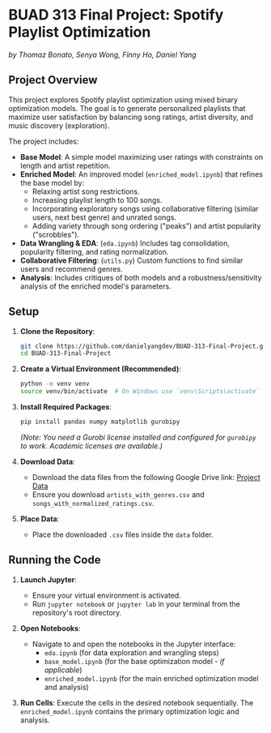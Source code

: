 # BUAD 313 Final Project: Spotify Playlist Optimization

*by Thomaz Bonato, Senya Wong, Finny Ho, Daniel Yang*

## Project Overview

This project explores Spotify playlist optimization using mixed binary optimization models. The goal is to generate personalized playlists that maximize user satisfaction by balancing song ratings, artist diversity, and music discovery (exploration).

The project includes:
* **Base Model**: A simple model maximizing user ratings with constraints on length and artist repetition.
* **Enriched Model**: An improved model (`enriched_model.ipynb`) that refines the base model by:
    * Relaxing artist song restrictions.
    * Increasing playlist length to 100 songs.
    * Incorporating exploratory songs using collaborative filtering (similar users, next best genre) and unrated songs.
    * Adding variety through song ordering ("peaks") and artist popularity ("scrobbles").
* **Data Wrangling & EDA**: (`eda.ipynb`) Includes tag consolidation, popularity filtering, and rating normalization.
* **Collaborative Filtering**: (`utils.py`) Custom functions to find similar users and recommend genres.
* **Analysis**: Includes critiques of both models and a robustness/sensitivity analysis of the enriched model's parameters.

## Setup

1.  **Clone the Repository**:
    ```bash
    git clone https://github.com/danielyangdev/BUAD-313-Final-Project.git
    cd BUAD-313-Final-Project
    ```

2.  **Create a Virtual Environment (Recommended)**:
    ```bash
    python -m venv venv
    source venv/bin/activate  # On Windows use `venv\Scripts\activate`
    ```

3.  **Install Required Packages**:
    ```bash
    pip install pandas numpy matplotlib gurobipy
    ```
    *(Note: You need a Gurobi license installed and configured for `gurobipy` to work. Academic licenses are available.)*

4.  **Download Data**:
    * Download the data files from the following Google Drive link:
        [Project Data](https://drive.google.com/drive/folders/1MYJjsgcmcy_QV8p87mFASR1UTfZsSnhI?usp=sharing)
    * Ensure you download `artists_with_genres.csv` and `songs_with_normalized_ratings.csv`.

5.  **Place Data**:
    * Place the downloaded `.csv` files inside the `data` folder.

## Running the Code

1.  **Launch Jupyter**:
    * Ensure your virtual environment is activated.
    * Run `jupyter notebook` or `jupyter lab` in your terminal from the repository's root directory.

2.  **Open Notebooks**:
    * Navigate to and open the notebooks in the Jupyter interface:
        * `eda.ipynb` (for data exploration and wrangling steps)
        * `base_model.ipynb` (for the base optimization model - *if applicable*)
        * `enriched_model.ipynb` (for the main enriched optimization model and analysis)

3.  **Run Cells**: Execute the cells in the desired notebook sequentially. The `enriched_model.ipynb` contains the primary optimization logic and analysis.
